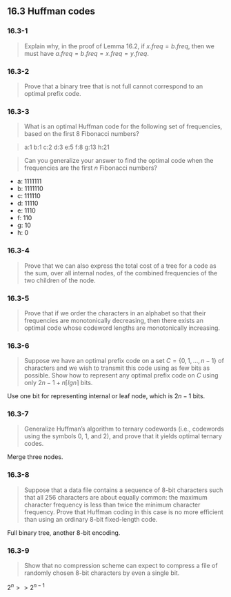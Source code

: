 ## 16.3 Huffman codes

### 16.3-1

> Explain why, in the proof of Lemma 16.2, if $x.freq = b.freq$, then we must have $a.freq = b.freq = x.freq = y.freq$.

### 16.3-2

> Prove that a binary tree that is not full cannot correspond to an optimal prefix code.

### 16.3-3

> What is an optimal Huffman code for the following set of frequencies, based on
the first 8 Fibonacci numbers? 

> a:1 b:1 c:2 d:3 e:5 f:8 g:13 h:21 

> Can you generalize your answer to find the optimal code when the frequencies are the first $n$ Fibonacci numbers?

* a: 1111111
* b: 1111110
* c: 111110
* d: 11110
* e: 1110
* f: 110
* g: 10
* h: 0

### 16.3-4

> Prove that we can also express the total cost of a tree for a code as the sum, over all internal nodes, of the combined frequencies of the two children of the node.

### 16.3-5

> Prove that if we order the characters in an alphabet so that their frequencies are monotonically decreasing, then there exists an optimal code whose codeword lengths are monotonically increasing.

### 16.3-6

> Suppose we have an optimal prefix code on a set $C = \{0, 1, \dots, n - 1\}$ of characters and we wish to transmit this code using as few bits as possible. Show how to represent any optimal prefix code on $C$ using only $2n - 1 + n \lceil lg n \rceil$ bits.

Use one bit for representing internal or leaf node, which is $2n - 1$ bits.

### 16.3-7

> Generalize Huffman’s algorithm to ternary codewords (i.e., codewords using the symbols 0, 1, and 2), and prove that it yields optimal ternary codes.

Merge three nodes.

### 16.3-8

> Suppose that a data file contains a sequence of 8-bit characters such that all 256 characters are about equally common: the maximum character frequency is less than twice the minimum character frequency. Prove that Huffman coding in this case is no more efficient than using an ordinary 8-bit fixed-length code.

Full binary tree, another 8-bit encoding.

### 16.3-9

> Show that no compression scheme can expect to compress a file of randomly chosen 8-bit characters by even a single bit.

$2^n >> 2^{n-1}$
